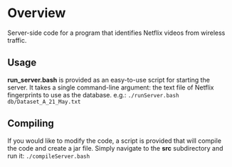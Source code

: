 # Overview
Server-side code for a program that identifies Netflix videos from wireless traffic.

## Usage
__run_server.bash__ is provided as an easy-to-use script for starting the server. It takes a single command-line argument: the text file of Netflix fingerprints to use as the database. e.g.: `./runServer.bash db/Dataset_A_21_May.txt`

## Compiling
If you would like to modify the code, a script is provided that will compile the code and create a jar file. Simply navigate to the __src__ subdirectory and run it: `./compileServer.bash`
